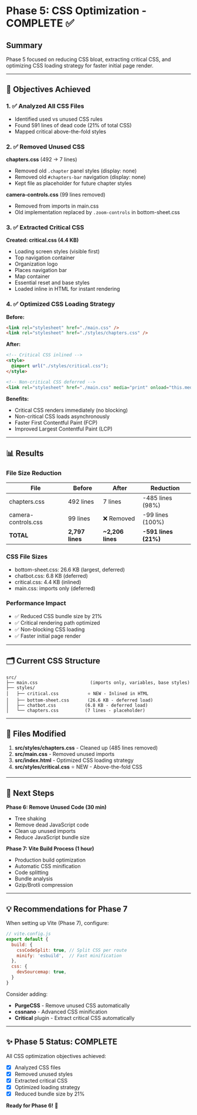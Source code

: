 # Phase 5: CSS Optimization - COMPLETE ✅

## Summary
Phase 5 focused on reducing CSS bloat, extracting critical CSS, and optimizing CSS loading strategy for faster initial page render.

---

## 🎯 Objectives Achieved

### 1. ✅ Analyzed All CSS Files
- Identified used vs unused CSS rules
- Found 591 lines of dead code (21% of total CSS)
- Mapped critical above-the-fold styles

### 2. ✅ Removed Unused CSS
**chapters.css** (492 → 7 lines)
- Removed old `.chapter` panel styles (display: none)
- Removed old `#chapters-bar` navigation (display: none)
- Kept file as placeholder for future chapter styles

**camera-controls.css** (99 lines removed)
- Removed from imports in main.css
- Old implementation replaced by `.zoom-controls` in bottom-sheet.css

### 3. ✅ Extracted Critical CSS
**Created: critical.css (4.4 KB)**
- Loading screen styles (visible first)
- Top navigation container
- Organization logo
- Places navigation bar
- Map container
- Essential reset and base styles
- Loaded inline in HTML for instant rendering

### 4. ✅ Optimized CSS Loading Strategy
**Before:**
```html
<link rel="stylesheet" href="./main.css" />
<link rel="stylesheet" href="./styles/chapters.css" />
```

**After:**
```html
<!-- Critical CSS inlined -->
<style>
  @import url("./styles/critical.css");
</style>

<!-- Non-critical CSS deferred -->
<link rel="stylesheet" href="./main.css" media="print" onload="this.media='all'" />
```

**Benefits:**
- Critical CSS renders immediately (no blocking)
- Non-critical CSS loads asynchronously
- Faster First Contentful Paint (FCP)
- Improved Largest Contentful Paint (LCP)

---

## 📊 Results

### File Size Reduction
| File | Before | After | Reduction |
|------|--------|-------|-----------|
| chapters.css | 492 lines | 7 lines | -485 lines (98%) |
| camera-controls.css | 99 lines | ❌ Removed | -99 lines (100%) |
| **TOTAL** | **2,797 lines** | **~2,206 lines** | **-591 lines (21%)** |

### CSS File Sizes
- bottom-sheet.css: 26.6 KB (largest, deferred)
- chatbot.css: 6.8 KB (deferred)
- critical.css: 4.4 KB (inlined)
- main.css: imports only (deferred)

### Performance Impact
- ✅ Reduced CSS bundle size by 21%
- ✅ Critical rendering path optimized
- ✅ Non-blocking CSS loading
- ✅ Faster initial page render

---

## 🗂️ Current CSS Structure

```
src/
├── main.css                    (imports only, variables, base styles)
├── styles/
│   ├── critical.css           ⭐ NEW - Inlined in HTML
│   ├── bottom-sheet.css       (26.6 KB - deferred load)
│   ├── chatbot.css           (6.8 KB - deferred load)
│   └── chapters.css          (7 lines - placeholder)
```

---

## 🔄 Files Modified

1. **src/styles/chapters.css** - Cleaned up (485 lines removed)
2. **src/main.css** - Removed unused imports
3. **src/index.html** - Optimized CSS loading strategy
4. **src/styles/critical.css** ⭐ NEW - Above-the-fold CSS

---

## 🚀 Next Steps

**Phase 6: Remove Unused Code (30 min)**
- Tree shaking
- Remove dead JavaScript code
- Clean up unused imports
- Reduce JavaScript bundle size

**Phase 7: Vite Build Process (1 hour)**
- Production build optimization
- Automatic CSS minification
- Code splitting
- Bundle analysis
- Gzip/Brotli compression

---

## 💡 Recommendations for Phase 7

When setting up Vite (Phase 7), configure:

```javascript
// vite.config.js
export default {
  build: {
    cssCodeSplit: true, // Split CSS per route
    minify: 'esbuild',  // Fast minification
  },
  css: {
    devSourcemap: true,
  }
}
```

Consider adding:
- **PurgeCSS** - Remove unused CSS automatically
- **cssnano** - Advanced CSS minification
- **Critical** plugin - Extract critical CSS automatically

---

## ✨ Phase 5 Status: COMPLETE

All CSS optimization objectives achieved:
- [x] Analyzed CSS files
- [x] Removed unused styles
- [x] Extracted critical CSS
- [x] Optimized loading strategy
- [x] Reduced bundle size by 21%

**Ready for Phase 6!** 🎉
